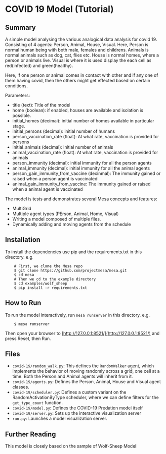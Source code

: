 # COVID 19 Model (Tutorial)

## Summary

A simple model analysing the various analogical data analysis for covid 19. Consisting of 4 agents: Person, Animal, House, Visual. Here, Person is normal human being with both male, females and childrens. Animals is normal animals such as dog, cat, flies etc. House is normal homes, where a person or animals live. Visual is where it is used display the each cell as red(infected) and green(healthy). 

Here, If one person or animal comes in contact with other and if any one of them having covid, then the others might get effected based on certain conditions. 

Parameters:
 - title (text): Title of the model
 - home (boolean): if enabled, houses are available and isolation is possible.
 - initial_homes (decimal): initial number of homes available in particular stage.
 - initial_persons (decimal): initial number of humans
 - person_vaccination_rate (float): At what rate, vaccination is provided for persons
 - initial_animals (decimal): initial number of animals
 - animal_vaccination_rate (float): At what rate, vaccination is provided for animals
 - person_immunity (decimal): initial immunity for all the person agents
 - animal_immunity (decimal): initial immunity for all the animal agents
 - person_gain_immunity_from_vaccine (decinmal): The immunity gained or raised when a person agent is vaccinated
 - animal_gain_immunity_from_vaccine: The immunity gained or raised when a animal agent is vaccinated

The model is tests and demonstrates several Mesa concepts and features:
 - MultiGrid
 - Multiple agent types (PErson, Animal, Home, Visual)
 - Writing a model composed of multiple files.
 - Dynamically adding and moving agents from the schedule

## Installation

To install the dependencies use pip and the requirements.txt in this directory. e.g.

```
    # First, we clone the Mesa repo
    $ git clone https://github.com/projectmesa/mesa.git
    $ cd mesa
    # Then we cd to the example directory
    $ cd examples/wolf_sheep
    $ pip install -r requirements.txt
```

## How to Run

To run the model interactively, run ``mesa runserver`` in this directory. e.g.

```
    $ mesa runserver
```

Then open your browser to [http://127.0.0.1:8521/](http://127.0.0.1:8521/) and press Reset, then Run.

## Files

* ``covid-19/random_walk.py``: This defines the ``RandomWalker`` agent, which implements the behavior of moving randomly across a grid, one cell at a time. Both the Person and Animal agents will inherit from it.
* ``covid-19/agents.py``: Defines the Person, Animal, House and Visual agent classes.
* ``covid-19/scheduler.py``: Defines a custom variant on the RandomActivationByType scheduler, where we can define filters for the `get_type_count` function.
* ``covid-19/model.py``: Defines the COVID-19 Predation model itself
* ``covid-19/server.py``: Sets up the interactive visualization server
* ``run.py``: Launches a model visualization server.

## Further Reading

This model is closely based on the sample of Wolf-Sheep Model